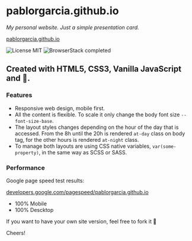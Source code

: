 # pablorgarcia.github.io
_My personal website. Just a simple presentation card._

[pablorgarcia.github.io](https://pablorgarcia.github.io)


![License MIT](https://camo.githubusercontent.com/890acbdcb87868b382af9a4b1fac507b9659d9bf/68747470733a2f2f696d672e736869656c64732e696f2f62616467652f6c6963656e73652d4d49542d626c75652e737667) ![BrowserStack completed](https://camo.githubusercontent.com/100557e3a75a9c370c034674ace722915085b018/68747470733a2f2f7777772e62726f77736572737461636b2e636f6d2f6175746f6d6174652f62616467652e7376673f62616467655f6b65793d4c7a4633527a425656477436565745325330684861433975596c6c4f5a7a30394c533142566a4e54636c424b563078346556526c636a4134515659314d304e335054303d2d2d65623463653863386463326331633562326235333532643437336565313261373361633230653036)


## Created with HTML5, CSS3, Vanilla JavaScript and 💛.

### Features

- Responsive web design, mobile first.
- All the content is flexible. To scale it only change the body font size `--font-size-base`.
- The layout styles changes depending on the hour of the day that is accessed. From the 8h until the 20h is rendered `at-day` class on body tag, for the other hours is rendered `at-night` class.
- To manage both layouts are using CSS native variables, `var(some-property)`, in the same way as SCSS or SASS.

### Performance

Google page speed test results:

[developers.google.com/pagespeed/pablorgarcia.github.io](https://developers.google.com/speed/pagespeed/insights/?url=https%3A%2F%2Fpablorgarcia.github.io&tab=mobile)
- 100% Mobile
- 100% Descktop

If you want to have your own site version, feel free to fork it 🙂

Cheers!
